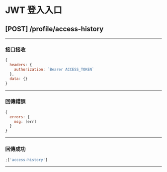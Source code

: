 # JWT 登入入口

## [POST] /profile/access-history

---

### 接口接收

```javascript
{
  headers: {
    authorization: `Bearer ACCESS_TOKEN`
  },
  data: {}
}
```

---

### 回傳錯誤

```javascript
{
  errors: {
    msg: [err]
  }
}
```

---

### 回傳成功

```javascript
;['access-history']
```

---
